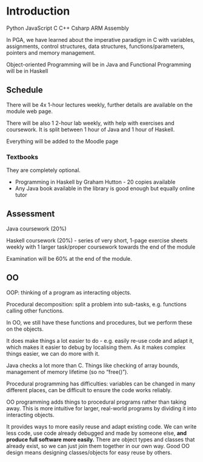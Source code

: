 # Introduction 

Python
JavaScript
C
C++
Csharp
ARM Assembly


In PGA, we have learned about the imperative paradigm in C with variables, assignments, control structures, data structures, functions/parameters, pointers and memory management.

Object-oriented Programming will be in Java and Functional Programming will be in Haskell

## Schedule
There will be 4x 1-hour lectures weekly, further details are available on the module web page. 

There will be also 1 2-hour lab weekly, with help with exercises and coursework. It is split between 1 hour of Java and 1 hour of Haskell.

Everything will be added to the Moodle page 
### Textbooks
They are completely optional.
- Programming in Haskell by Graham Hutton - 20 copies available
 - Any Java book available in the library is good enough but equally online tutor

## Assessment
Java coursework (20%)

Haskell coursework (20%) - series of very short, 1-page exercise sheets weekly with 1 larger task/proper coursework towards the end of the module

Examination will be 60% at the end of the module.



## OO
OOP: thinking of a program as interacting objects.

Procedural decomposition: split a problem into sub-tasks, e.g. functions calling other functions.

In OO, we still have these functions and procedures, but we perform these on the objects.

It does make things a lot easier to do - e.g. easily re-use code and adapt it, which makes it easier to debug by localising them. As it makes complex things easier, we can do more with it.

Java checks a lot more than C. Things like checking of array bounds, management of memory lifetime (so no “free()”).

Procedural programming has difficulties: variables can be changed in many different places, can be difficult to ensure the code works reliably. 

OO programming adds things to procedural programs rather than taking away. This is more intuitive for larger, real-world programs by dividing it into interacting objects.

It provides ways to more easily reuse and adapt existing code. We can write less code, use code already debugged and made by someone else, **and produce full software more easily.** There are object types and classes that already exist, so we can just join them together in our own way. Good OO design means designing classes/objects for easy reuse by others.
